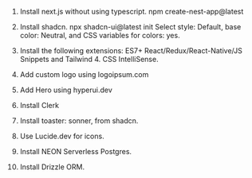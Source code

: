 1. Install next.js without using typescript. npm create-nest-app@latest

2. Install shadcn. npx shadcn-ui@latest init Select style: Default, base color: Neutral, and CSS variables for colors: yes.

3. Install the following extensions: ES7+ React/Redux/React-Native/JS Snippets and Tailwind 4. CSS IntelliSense.

5. Add custom logo using logoipsum.com

6. Add Hero using hyperui.dev

7. Install Clerk

8. Install toaster: sonner, from shadcn.

9. Use Lucide.dev for icons.

10. Install NEON Serverless Postgres.

11. Install Drizzle ORM.
